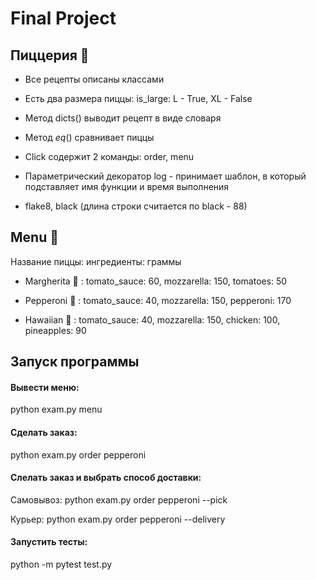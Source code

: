 # Final Project
 
## Пиццерия 🍕
 
 - Все рецепты описаны классами
 
 - Есть два размера пиццы: is_large: L - True, XL - False
 
 - Метод dicts() выводит рецепт в виде словаря
 
 - Метод _eq_() сравнивает пиццы
 
 - Click содержит 2 команды: order, menu
 
 - Параметрический декоратор log - принимает шаблон, в который подставляет имя функции и время выполнения 
 
 - flake8, black (длина строки считается по black - 88)
 
 ## Menu 🥡
 
 Название пиццы: ингредиенты: граммы
 
 - Margherita 🧀 : tomato_sauce: 60, mozzarella: 150, tomatoes: 50
 
- Pepperoni 🍕 : tomato_sauce: 40, mozzarella: 150, pepperoni: 170

- Hawaiian 🍍 : tomato_sauce: 40, mozzarella: 150, chicken: 100, pineapples: 90

 
 ## Запуск программы
 
#### Вывести меню:
 
 python exam.py menu
 
#### Сделать заказ:
 
 python exam.py order pepperoni
 
#### Слелать заказ и выбрать способ доставки:
 
 Самовывоз:  python exam.py order pepperoni --pick 
 
 Курьер: python exam.py order pepperoni --delivery
 
#### Запустить тесты:
 
 python -m pytest test.py
 
 
 
